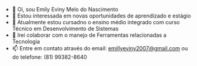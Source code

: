 - 👋 Oi, sou Emily Eviny Melo do Nascimento 
- 👀 Estou interessada em novas oportunidades de aprendizado e estágio
- 🌱 Atualmente estou cursadno o ensino médio integrado com curso Técnico em Desenvolvimento de Sistemas  
- 💞️ Irei colaborar com o manejo de Ferramentas relacionadas a Tecnologia 
- 📫 Entre em contato através do email: emillyeviny2007@gmail.com ou do telefone: (81) 99382-8640

<!---
eeviny/eeviny is a ✨ special ✨ repository because its `README.md` (this file) appears on your GitHub profile.
You can click the Preview link to take a look at your changes.
--->
